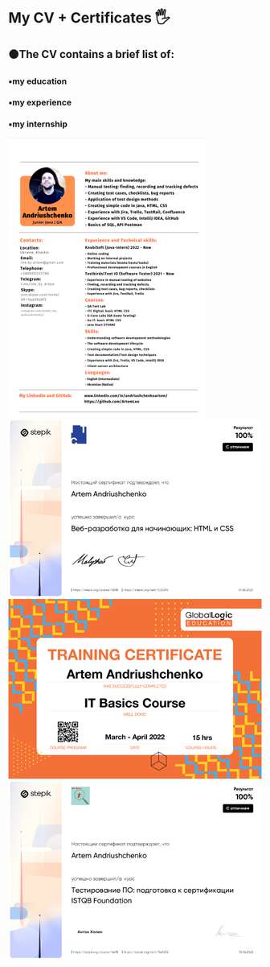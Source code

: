 <h1 align> My CV + Certificates 🖐</h1>
<h2>🟠The CV contains a brief list of:</h2>
<h3>▪️my education</h3>
<h3>▪️my experience</h3>
<h3>▪️my internship</h3>
<img src="README images/1.png" alt="Logo">
<img src="README images/2.png" alt="Logo">
<img src="README images/3.png" alt="Logo">
<img src="README images/4.png" alt="Logo">
